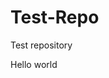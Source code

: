 # Test-Repo
Test repository
<html>
<title>Hello World ISC-2 testing commit review 1</title>
<body>
Hello world
</body>
</html>
